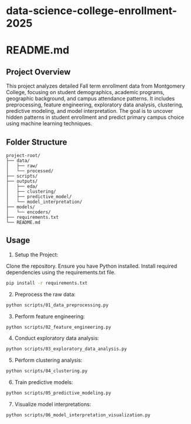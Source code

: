 # data-science-college-enrollment-2025

# README.md

## Project Overview

This project analyzes detailed Fall term enrollment data from Montgomery College, focusing on student demographics, academic programs, geographic background, and campus attendance patterns. It includes preprocessing, feature engineering, exploratory data analysis, clustering, predictive modeling, and model interpretation. The goal is to uncover hidden patterns in student enrollment and predict primary campus choice using machine learning techniques.

## Folder Structure

```
project-root/
├── data/
│   ├── raw/
│   └── processed/
├── scripts/
├── outputs/
│   ├── eda/
│   ├── clustering/
│   ├── predictive_model/
│   └── model_interpretation/
├── models/
│   └── encoders/
├── requirements.txt
└── README.md
```
## Usage

1. Setup the Project:

Clone the repository.
Ensure you have Python installed.
Install required dependencies using the requirements.txt file.
```bash
pip install -r requirements.txt
```

2. Preprocess the raw data:
```bash
python scripts/01_data_preprocessing.py
```

3. Perform feature engineering:
```bash
python scripts/02_feature_engineering.py
```

4. Conduct exploratory data analysis:
```bash
python scripts/03_exploratory_data_analysis.py
```

5. Perform clustering analysis:
```bash
python scripts/04_clustering.py
```

6. Train predictive models:
```bash
python scripts/05_predictive_modeling.py
```

7. Visualize model interpretations:
```bash
python scripts/06_model_interpretation_visualization.py
```

